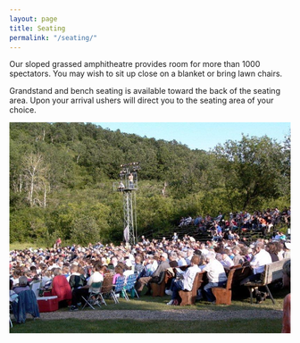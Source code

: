 ```yaml
---
layout: page
title: Seating
permalink: "/seating/"
---
```

Our sloped grassed amphitheatre provides room for more than 1000 spectators. You may wish to sit up close on a blanket or bring lawn chairs.

Grandstand and bench seating is available toward the back of the seating area.
Upon your arrival ushers will direct you to the seating area of your choice.

![The slopped grassed amphitheatre](/assets/media/seating.jpg "The slopped grassed amphitheatre")